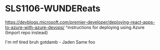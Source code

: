 # SLS1106-WUNDEReats 

https://devblogs.microsoft.com/premier-developer/deploying-react-apps-to-azure-with-azure-devops/
 ^instructions for deploying using Azure
   (Import repo instead)


I'm mf tired bruh gotdamb - Jaden
Same foo
